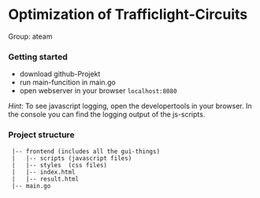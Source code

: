 # Optimization of Trafficlight-Circuits

Group: ateam

### Getting started

* download github-Projekt
* run main-funcition in main.go
* open webserver in your browser ```localhost:8080```

*Hint:* To see javascript logging, open the developertools in your browser.
In the console you can find the logging output of the js-scripts.


### Project structure

```
 |-- frontend (includes all the gui-things)
 |   |-- scripts (javascript files)
 |   |-- styles  (css files)
 |   |-- index.html
 |   |-- result.html
 |-- main.go
```
